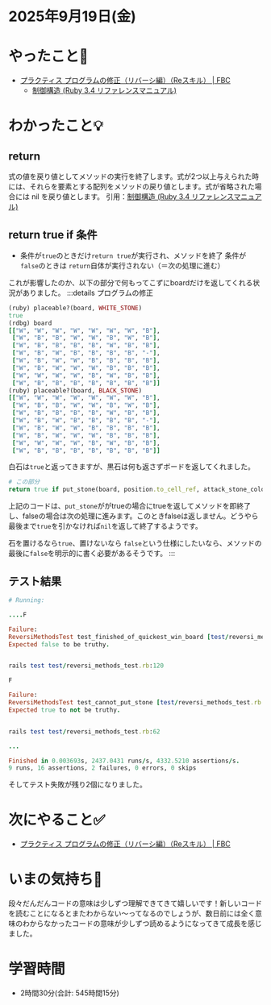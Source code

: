 # 2025年9月19日(金)

# やったこと📝

- [プラクティス プログラムの修正（リバーシ編）（Reスキル） \| FBC](https://bootcamp.fjord.jp/practices/321)
  - [制御構造 \(Ruby 3\.4 リファレンスマニュアル\)](https://docs.ruby-lang.org/ja/latest/doc/spec=2fcontrol.html#return)

# わかったこと💡
## return
式の値を戻り値としてメソッドの実行を終了します。式が2つ以上与えられた時には、それらを要素とする配列をメソッドの戻り値とします。式が省略された場合には nil を戻り値とします。
引用：[制御構造 \(Ruby 3\.4 リファレンスマニュアル\)](https://docs.ruby-lang.org/ja/latest/doc/spec=2fcontrol.html#return)

## return true if 条件
- 条件が`true`のときだけ`return true`が実行され、メソッドを終了
条件が`false`のときは `return`自体が実行されない（＝次の処理に進む）

これが影響したのか、以下の部分で何もってこずにboardだけを返してくれる状況がありました。
:::details プログラムの修正
```ruby
(ruby) placeable?(board, WHITE_STONE)
true
(rdbg) board
[["W", "W", "W", "W", "W", "W", "W", "B"],
 ["W", "B", "B", "W", "W", "B", "W", "B"],
 ["W", "B", "B", "B", "B", "W", "B", "B"],
 ["W", "B", "W", "B", "B", "B", "B", "-"],
 ["W", "B", "W", "W", "B", "B", "B", "B"],
 ["W", "B", "W", "W", "W", "B", "B", "B"],
 ["W", "W", "W", "W", "B", "W", "B", "B"],
 ["W", "B", "B", "B", "B", "B", "B", "B"]]
(ruby) placeable?(board, BLACK_STONE)
[["W", "W", "W", "W", "W", "W", "W", "B"],
 ["W", "B", "B", "W", "W", "B", "W", "B"],
 ["W", "B", "B", "B", "B", "W", "B", "B"],
 ["W", "B", "W", "B", "B", "B", "B", "-"],
 ["W", "B", "W", "W", "B", "B", "B", "B"],
 ["W", "B", "W", "W", "W", "B", "B", "B"],
 ["W", "W", "W", "W", "B", "W", "B", "B"],
 ["W", "B", "B", "B", "B", "B", "B", "B"]]
```
白石は`true`と返ってきますが、黒石は何も返さずボードを返してくれました。

```ruby
# この部分
return true if put_stone(board, position.to_cell_ref, attack_stone_color, dry_run: true)
```
上記のコードは、`put_stone`ががtrueの場合にtrueを返してメソッドを即終了し、falseの場合は次の処理に進みます。このときfalseは返しません。どうやら最後まで`true`を引かなければ`nil`を返して終了するようです。

石を置けるなら`true`、置けないなら `false`という仕様にしたいなら、メソッドの最後に`false`を明示的に書く必要があるそうです。
:::

## テスト結果
```ruby
# Running:

....F

Failure:
ReversiMethodsTest test_finished_of_quickest_win_board [test/reversi_methods_test.rb:121]:
Expected false to be truthy.


rails test test/reversi_methods_test.rb:120

F

Failure:
ReversiMethodsTest test_cannot_put_stone [test/reversi_methods_test.rb:74]:
Expected true to not be truthy.


rails test test/reversi_methods_test.rb:62

...

Finished in 0.003693s, 2437.0431 runs/s, 4332.5210 assertions/s.
9 runs, 16 assertions, 2 failures, 0 errors, 0 skips
```
そしてテスト失敗が残り2個になりました。

# 次にやること✅

- [プラクティス プログラムの修正（リバーシ編）（Reスキル） \| FBC](https://bootcamp.fjord.jp/practices/321)

# いまの気持ち🫶

段々だんだんコードの意味は少しずつ理解できてきて嬉しいです！新しいコードを読むことになるとまたわからない〜ってなるのでしょうが、数日前には全く意味のわからなかったコードの意味が少しずつ読めるようになってきて成長を感じました。

# 学習時間

- 2時間30分(合計: 545時間15分)
